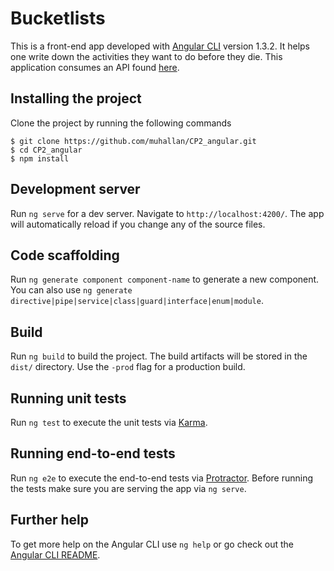 # Bucketlists

This is a front-end app developed with [Angular CLI](https://github.com/angular/angular-cli) version 1.3.2.
It helps one write down the activities they want to do before they die. This application consumes an API found [here](https://github.com/muhallan/CP2_Bucketlist/).

## Installing the project
Clone the project by running the following commands
```
$ git clone https://github.com/muhallan/CP2_angular.git
$ cd CP2_angular
$ npm install
```

## Development server

Run `ng serve` for a dev server. Navigate to `http://localhost:4200/`. The app will automatically reload if you change any of the source files.

## Code scaffolding

Run `ng generate component component-name` to generate a new component. You can also use `ng generate directive|pipe|service|class|guard|interface|enum|module`.

## Build

Run `ng build` to build the project. The build artifacts will be stored in the `dist/` directory. Use the `-prod` flag for a production build.

## Running unit tests

Run `ng test` to execute the unit tests via [Karma](https://karma-runner.github.io).

## Running end-to-end tests

Run `ng e2e` to execute the end-to-end tests via [Protractor](http://www.protractortest.org/).
Before running the tests make sure you are serving the app via `ng serve`.

## Further help

To get more help on the Angular CLI use `ng help` or go check out the [Angular CLI README](https://github.com/angular/angular-cli/blob/master/README.md).
